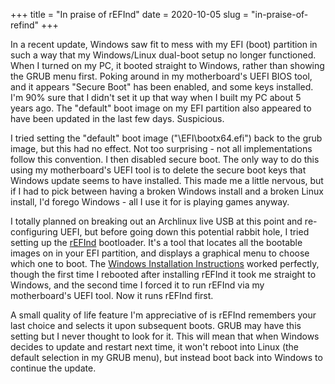 +++
title = "In praise of rEFInd"
date = 2020-10-05
slug = "in-praise-of-refind"
+++

In a recent update, Windows saw fit to mess with my EFI (boot) partition in such a way
that my Windows/Linux dual-boot setup no longer functioned. When I turned on my PC, it
booted straight to Windows, rather than showing the GRUB menu first.
Poking around in my motherboard's UEFI BIOS tool, and it appears "Secure Boot" has been
enabled, and some keys installed. I'm 90% sure that I didn't set it up that way when I
built my PC about 5 years ago. The "default" boot image on my EFI partition also appeared
to have been updated in the last few days. Suspicious.

I tried setting the "default" boot image ("\EFI\bootx64.efi") back to the grub image,
but this had no effect. Not too surprising - not all implementations follow this convention.
I then disabled secure boot. The only way to do this using my motherboard's UEFI tool is to
delete the secure boot keys that Windows update seems to have installed. This made me a little
nervous, but if I had to pick between having a broken Windows install and a broken Linux install,
I'd forego Windows - all I use it for is playing games anyway.

I totally planned on breaking out an Archlinux live USB at this point and re-configuring UEFI,
but before going down this potential rabbit hole, I tried setting up the [rEFInd](http://www.rodsbooks.com/refind/)
bootloader. It's a tool that locates all the bootable images on in your EFI partition, and displays
a graphical menu to choose which one to boot. The [Windows Installation Instructions](http://www.rodsbooks.com/refind/installing.html#windows)
worked perfectly, though the first time I rebooted after installing rEFInd it took me straight to Windows,
and the second time I forced it to run rEFInd via my motherboard's UEFI tool. Now it runs rEFInd first.

A small quality of life feature I'm appreciative of is rEFInd remembers your last choice and selects it upon
subsequent boots. GRUB may have this setting but I never thought to look for it. This will mean that when Windows
decides to update and restart next time, it won't reboot into Linux (the default selection in my GRUB menu), but
instead boot back into Windows to continue the update.
